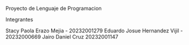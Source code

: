 Proyecto de Lenguaje de Programacion

Integrantes

Stacy Paola Erazo Mejia - 20232001279
Eduardo Josue Hernandez Vijil - 20232000669
Jairo Daniel Cruz 20232001147